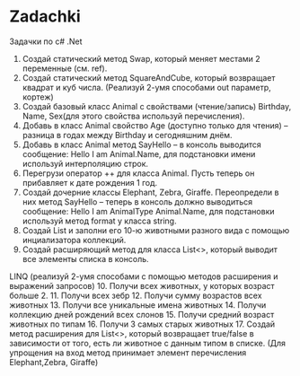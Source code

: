 # Zadachki
Задачки по c#
.Net

1.	Создай статический метод Swap, который меняет местами 2 переменные (см. ref).
2.	Создай статический метод SquareAndCube, который возвращает квадрат и куб числа. (Реализуй 2-умя способами out параметр, кортеж) 
3.	Создай базовый класс Animal c свойствами (чтение/запись) Birthday, Name, Sex(для этого свойства используй перечисления). 
4.	Добавь в класс Animal свойство Age (доступно только для чтения) – разница в годах между Birthday и сегодняшним днём.
5.	Добавь в класс Animal метод SayHello – в консоль выводится сообщение: Hello I am Animal.Name, для подстановки имени используй интерполяцию строк.
6.	Перегрузи оператор ++ для класса Animal. Пусть теперь он прибавляет к дате рождения 1 год.
7.	Создай дочерние классы Elephant, Zebra, Giraffe. Переопредели в них метод SayHello – теперь в консоль должно выводиться сообщение: Hello I am AnimalType Animal.Name, для подстановки используй метод format у класса string.
8.	Создай List<Animal>  и заполни его 10-ю животными разного вида с помощью инциализатора коллекций.
9.	Создай расширяющий метод для класса List<>, который выводит все элементы списка в консоль.

LINQ (реализуй 2-умя способами с помощью методов расширения и выражений запросов)
10.	Получи всех животных, у которых возраст больше 2.
11.	Получи всех зебр
12.	Получи сумму возрастов всех животных
13.	Получи все уникальные имена животных
14.	Получи коллекцию дней рождений всех слонов
15.	Получи средний возраст животных по типам
16.	Получи 3 самых старых животных
17.	Создай метод расширения для List<>, который возвращает true/false в зависимости от того, есть ли животное с данным типом в списке. (Для упрощения на вход метод принимает элемент перечисления Elephant,Zebra, Giraffe)

